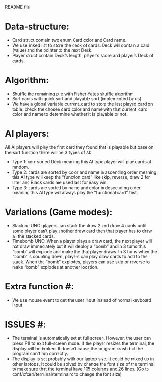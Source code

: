 README file

# Data-structure: #
* Card struct contain two enum Card color and Card name.
* We use linked list to store the deck of cards. Deck will contain a card (value) and the pointer to the next Deck.
* Player struct contain Deck’s length, player’s score and player’s Deck of cards.

# Algorithm: #
* Shuffle the remaining pile with Fisher-Yates shuffle algorithm.
* Sort cards with quick sort and playable sort (implemented by us).
* We have a global variable current_card to store the last played card on table, check the chosen card color and name with that current_card color and name to determine whether it is playable or not.

# AI players: #
All AI players will play the first card they found that is playable but base on the sort function there will be 3 types of AI:
* Type 1: non-sorted Deck meaning this AI type player will play cards at random.
* Type 2: cards are sorted by color and name in ascending order meaning this AI type will keep the “function card” like skip, reverse, draw 2 for later and Black cards are used last for easy win.
* Type 3: cards are sorted by name and color in descending order meaning this AI type will always play the “functional card” first.

# Variations (Game modes): #
* Stacking UNO: players can stack the draw 2 and draw 4 cards until some player can’t play another draw card then that player has to draw all the stacked cards.
* Timebomb UNO: When a player plays a draw card, the next player will not draw immediately but it will deploy a “bomb” and in 3 turns this “bomb” will explode and make the that player draws. In 3 turns when the “bomb” is counting down, players can play draw cards to add to the stack. When the “bomb” explodes, players can use skip or reverse to make “bomb” explodes at another location.

# Extra function #:
* We use mouse event to get the user input instead of normal keyboard input.

# ISSUES #:
* The terminal is automatically set at full screen. However, the user can press F11 to exit full-screen mode. If the player resizes the terminal, the display will be broken. It doesn’t cause the program crash but the program can’t run correctly.
* The display is set probably with our laptop size. It could be mixed up in other laptops. It could be solved by change the font size of the terminal to make sure that the terminal have 105 columns and 26 lines. (Go to conf/xfce4/terminal/terminalrc to change the font size)